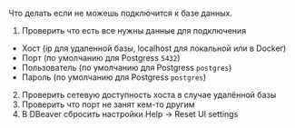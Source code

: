 Что делать если не можешь подключится к базе данных.

1. Проверить что есть все нужны данные для подключения
- Хост (ip для удаленной базы, localhost для локальной или в Docker)
- Порт (по умолчанию для Postgress `5432`)
- Пользователь (по умолчанию для Postgress `postgres`)
- Пароль (по умолчанию для Postgress `postgres`)

2. Проверить сетевую доступность хоста в случае удалённой базы
3. Проверить что порт не занят кем-то другим
4. В DBeaver сбросить настройки Help -> Reset UI settings